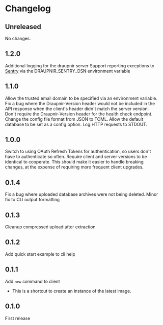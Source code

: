 Changelog
=========

Unreleased
----------

No changes.

1.2.0
-----

Additional logging for the draupnir server
Support reporting exceptions to [Sentry](https://sentry.io) via the
DRAUPNIR_SENTRY_DSN environment variable

1.1.0
-----

Allow the trusted email domain to be specified via an environment variable.
Fix a bug where the Draupnir-Version header would not be included in the API
response when the client's header didn't match the server version.
Don't require the Draupnir-Version header for the health check endpoint.
Change the config file format from JSON to TOML.
Allow the default database to be set as a config option.
Log HTTP requests to STDOUT.

1.0.0
-----

Switch to using OAuth Refresh Tokens for authentication, so users don't have to
authenticate so often.
Require client and server versions to be identical to cooperate. This should
make it easier to handle breaking changes, at the expense of requiring more
frequent client upgrades.

0.1.4
-----

Fix a bug where uploaded database archives were not being deleted.
Minor fix to CLI output formatting

0.1.3
-----

Cleanup compressed upload after extraction

0.1.2
-----

Add quick start example to cli help

0.1.1
-----

Add `new` command to client
- This is a shortcut to create an instance of the latest image.

0.1.0
-----

First release

